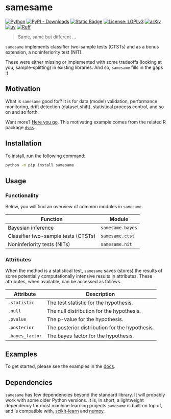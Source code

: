 <!-- markdownlint-disable MD041 -->
<!-- markdownlint-disable MD033 -->

# samesame

<!-- badges: start -->
[![Python](https://img.shields.io/badge/python-3.12+-blue.svg)](https://pypi.org/project/samesame/)
[![PyPI - Downloads](https://img.shields.io/pypi/dm/samesame)](https://pypi.org/project/samesame/)
[![Static Badge](https://img.shields.io/badge/docs-link-blue)](https://vathymut.github.io/samesame/)
[![License: LGPLv3](https://img.shields.io/badge/License-LGPL--3.0-green.svg)](https://opensource.org/license/lgpl-3-0)
[![arXiv](https://img.shields.io/badge/arXiv-2107.02990-b31b1b.svg)](https://arxiv.org/abs/2107.02990) 
[![uv](https://img.shields.io/endpoint?url=https://raw.githubusercontent.com/astral-sh/uv/main/assets/badge/v0.json)](https://github.com/astral-sh/uv)
[![Ruff](https://img.shields.io/endpoint?url=https://raw.githubusercontent.com/astral-sh/ruff/main/assets/badge/v2.json)](https://github.com/astral-sh/ruff)
<!-- badges: end -->

> Same, same but different ...

`samesame` implements classifier two-sample tests (CTSTs) and as a bonus 
extension, a noninferiority test (NIT). 

These were either missing or implemented with some tradeoffs 
(looking at you, sample-splitting) in existing libraries. And so, 
`samesame` fills in the gaps :)

## Motivation

What is `samesame` good for? It is for data (model) validation, performance
monitoring, drift detection (dataset shift), statistical process control, and
so on and so forth. 

Want more? 
[Here you go](https://vathymut.github.io/dsos/articles/motivation.html).
This motivating example comes from the related R package 
[`dsos`](https://github.com/vathymut/dsos).


## Installation

To install, run the following command:

```bash
python -m pip install samesame
```

## Usage

### Functionality

Below, you will find an overview of common modules in `samesame`. 

| Function                                  | Module           |
|-------------------------------------------|------------------|
| Bayesian inference                        | `samesame.bayes` |
| Classifier two-sample tests (CTSTs)       | `samesame.ctst`  |
| Noninferiority tests (NITs)               | `samesame.nit`   |


### Attributes

When the method is a statistical test, `samesame` saves (stores) the results of
some potentially computationally intensive results in attributes. These
attributes, when available, can be accessed as follows. 

| Attribute      | Description                                   |
|----------------|-----------------------------------------------|
| `.statistic`   | The test statistic for the hypothesis.        |
| `.null`        | The null distribution for the hypothesis.     |
| `.pvalue`      | The p-value for the hypothesis.               |
| `.posterior`   | The posterior distribution for the hypothesis.|
| `.bayes_factor`| The bayes factor for the hypothesis.          |

## Examples

To get started, please see the examples in the [docs](https://vathymut.github.io/samesame/).

## Dependencies

`samesame` has few dependencies beyond the standard library. It will 
probably work with some older Python versions. It is, in short, a lightweight
dependency for most machine learning projects.`samesame` is built on top of,
and is compatible with, [scikit-learn][scikit-learn] and [numpy][numpy].

[numpy]: https://numpy.org/
[PyPI]: https://pypi.org/project/samesame
[scikit-learn]: https://scikit-learn.org/stable
